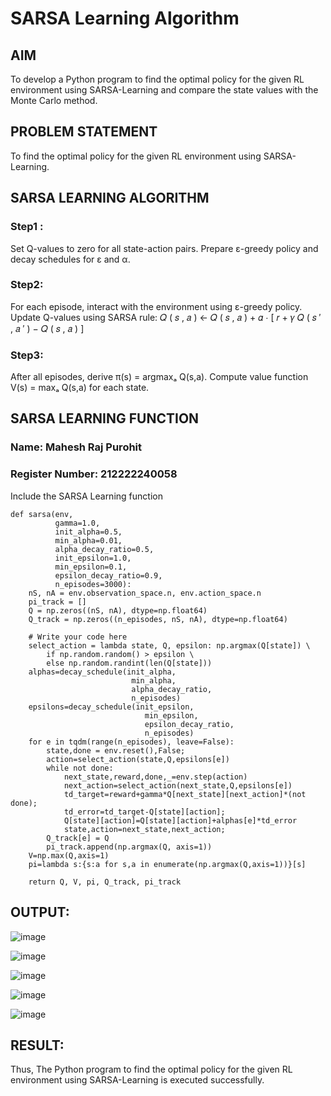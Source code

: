 # SARSA Learning Algorithm


## AIM
To develop a Python program to find the optimal policy for the given RL environment using SARSA-Learning and compare the state values with the Monte Carlo method.

## PROBLEM STATEMENT
To find the optimal policy for the given RL environment using SARSA-Learning.


## SARSA LEARNING ALGORITHM
### Step1 :
Set Q-values to zero for all state-action pairs. Prepare ε-greedy policy and decay schedules for ε and α.

### Step2:
For each episode, interact with the environment using ε-greedy policy. Update Q-values using SARSA rule: 𝑄 ( 𝑠 , 𝑎 ) ← 𝑄 ( 𝑠 , 𝑎 ) + 𝛼 ⋅ [ 𝑟 + 𝛾 𝑄 ( 𝑠 ′ , 𝑎 ′ ) − 𝑄 ( 𝑠 , 𝑎 ) ]

### Step3:
After all episodes, derive π(s) = argmaxₐ Q(s,a). Compute value function V(s) = maxₐ Q(s,a) for each state.

## SARSA LEARNING FUNCTION
### Name: Mahesh Raj Purohit
### Register Number: 212222240058

Include the SARSA Learning function
```
def sarsa(env,
          gamma=1.0,
          init_alpha=0.5,
          min_alpha=0.01,
          alpha_decay_ratio=0.5,
          init_epsilon=1.0,
          min_epsilon=0.1,
          epsilon_decay_ratio=0.9,
          n_episodes=3000):
    nS, nA = env.observation_space.n, env.action_space.n
    pi_track = []
    Q = np.zeros((nS, nA), dtype=np.float64)
    Q_track = np.zeros((n_episodes, nS, nA), dtype=np.float64)

    # Write your code here
    select_action = lambda state, Q, epsilon: np.argmax(Q[state]) \
        if np.random.random() > epsilon \
        else np.random.randint(len(Q[state]))
    alphas=decay_schedule(init_alpha, 
                           min_alpha, 
                           alpha_decay_ratio, 
                           n_episodes)
    epsilons=decay_schedule(init_epsilon, 
                              min_epsilon, 
                              epsilon_decay_ratio, 
                              n_episodes)
    for e in tqdm(range(n_episodes), leave=False):
        state,done = env.reset(),False;
        action=select_action(state,Q,epsilons[e])
        while not done:
            next_state,reward,done,_=env.step(action)
            next_action=select_action(next_state,Q,epsilons[e])
            td_target=reward+gamma*Q[next_state][next_action]*(not done);
            td_error=td_target-Q[state][action];
            Q[state][action]=Q[state][action]+alphas[e]*td_error
            state,action=next_state,next_action;
        Q_track[e] = Q
        pi_track.append(np.argmax(Q, axis=1))
    V=np.max(Q,axis=1)
    pi=lambda s:{s:a for s,a in enumerate(np.argmax(Q,axis=1))}[s]
    
    return Q, V, pi, Q_track, pi_track
```

## OUTPUT:

![image](https://github.com/user-attachments/assets/3d4d1fbb-78ad-4480-8b86-54458b458f06)

![image](https://github.com/user-attachments/assets/6f91bb18-16a9-4600-b1a3-325fd167789e)

![image](https://github.com/user-attachments/assets/f979cb45-c535-4787-ad48-c2111d7de348)

![image](https://github.com/user-attachments/assets/32500f7c-9291-4356-863a-c0b65bab1d79)

![image](https://github.com/user-attachments/assets/38fc0478-5125-4bc5-b8b9-7ddf16f7036c)


## RESULT:

Thus, The Python program to find the optimal policy for the given RL environment using SARSA-Learning is executed successfully.
